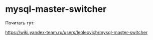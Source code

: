 mysql-master-switcher
=====================

Почитать тут:

https://wiki.yandex-team.ru/users/leoleovich/mysql-master-switcher
	
